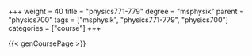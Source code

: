 +++
weight = 40
title = "physics771-779"
degree = "msphysik"
parent = "physics700"
tags = ["msphysik", "physics771-779", "physics700"]
categories = ["course"]
+++

{{< genCoursePage >}}
